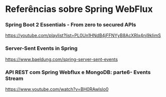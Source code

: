 # Referências sobre Spring WebFlux

### Spring Boot 2 Essentials - From zero to secured APIs

https://youtube.com/playlist?list=PL0Un1HNdB4jFFNYyB8AcXRIx4nj9kIimS

### Server-Sent Events in Spring

<!-- markdown-link-check-disable-next-line -->
https://www.baeldung.com/spring-server-sent-events

### API REST com Spring Webflux e MongoDB: parte6- Events Stream

https://www.youtube.com/watch?v=BH0RAwlslo0